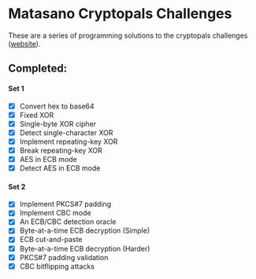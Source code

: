 # Matasano Cryptopals Challenges

These are a series of programming solutions to the cryptopals challenges ([website](www.cryptopals.com)).

## Completed:

#### Set 1

- [x] Convert hex to base64
- [x] Fixed XOR
- [x] Single-byte XOR cipher
- [x] Detect single-character XOR
- [x] Implement repeating-key XOR
- [x] Break repeating-key XOR
- [x] AES in ECB mode
- [x] Detect AES in ECB mode

#### Set 2

- [x] Implement PKCS#7 padding
- [x] Implement CBC mode
- [x] An ECB/CBC detection oracle
- [x] Byte-at-a-time ECB decryption (Simple)
- [x] ECB cut-and-paste
- [x] Byte-at-a-time ECB decryption (Harder)
- [x] PKCS#7 padding validation
- [x] CBC bitflipping attacks